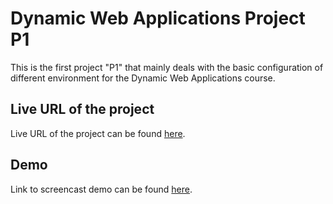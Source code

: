# Dynamic Web Applications Project P1

This is the first project "P1" that mainly deals with the basic configuration of different environment for the Dynamic Web Applications course.

## Live URL of the project

Live URL of the project can be found [here](http://p1.chanchika.me/).

## Demo

Link to screencast demo can be found [here](http://www.screencast.com/users/Chithra_Jayakumar/folders/DWA/media/caced0c9-ba7d-46ba-a6bc-331fe77cdda1).
